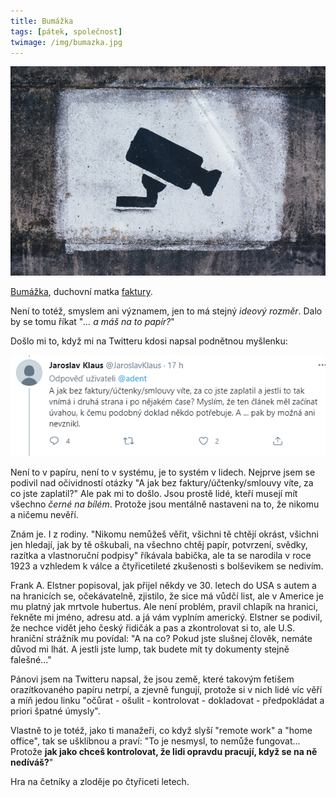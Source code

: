 ```yaml
---
title: Bumážka
tags: [pátek, společnost]
twimage: /img/bumazka.jpg
---
```


![cover](/img/bumazka.jpg)

[Bumážka](https://www.info.cz/nazory/bumazka), duchovní matka [faktury](https://den1.cz/2021/04/14/faktura.html).

Není to totéž, smyslem ani významem, jen to má stejný _ideový rozměr_. Dalo by se tomu říkat "_... a máš na to papír?_"

Došlo mi to, když mi na Twitteru kdosi napsal podnětnou myšlenku:

![twitter](/img/bumazka-tw.png)

Není to v papíru, není to v systému, je to systém v lidech. Nejprve jsem se podivil nad očividností otázky "A jak bez faktury/účtenky/smlouvy víte, za co jste zaplatil?" Ale pak mi to došlo. Jsou prostě lidé, kteří musejí mít všechno _černé na bílém_. Protože jsou mentálně nastaveni na to, že nikomu a ničemu nevěří. 

Znám je. I z rodiny. "Nikomu nemůžeš věřit, všichni tě chtějí okrást, všichni jen hledají, jak by tě oškubali, na všechno chtěj papír, potvrzení, svědky, razítka a vlastnoruční podpisy" říkávala babička, ale ta se narodila v roce 1923 a vzhledem k válce a čtyřicetileté zkušenosti s bolševikem se nedivím.

Frank A. Elstner popisoval, jak přijel někdy ve 30. letech do USA s autem a na hranicích se, očekávatelně, zjistilo, že sice má vůdčí list, ale v Americe je mu platný jak mrtvole hubertus. Ale není problém, pravil chlapík na hranici, řekněte mi jméno, adresu atd. a já vám vyplním americký. Elstner se podivil, že nechce vidět jeho český řidičák a pas a zkontrolovat si to, ale U.S. hraniční strážník mu povídal: "A na co? Pokud jste slušnej člověk, nemáte důvod mi lhát. A jestli jste lump, tak budete mít ty dokumenty stejně falešné..."

Pánovi jsem na Twitteru napsal, že jsou země, které takovým fetišem orazítkovaného papíru netrpí, a zjevně fungují, protože si v nich lidé víc věří a míň jedou linku "očůrat - ošulit - kontrolovat - dokladovat - předpokládat a priori špatné úmysly".

Vlastně to je totéž, jako ti manažeři, co když slyší "remote work" a "home office", tak se ušklíbnou a praví: "To je nesmysl, to nemůže fungovat... Protože **jak jako chceš kontrolovat, že lidi opravdu pracují, když se na ně nedíváš?**"

Hra na četníky a zloděje po čtyřiceti letech.
